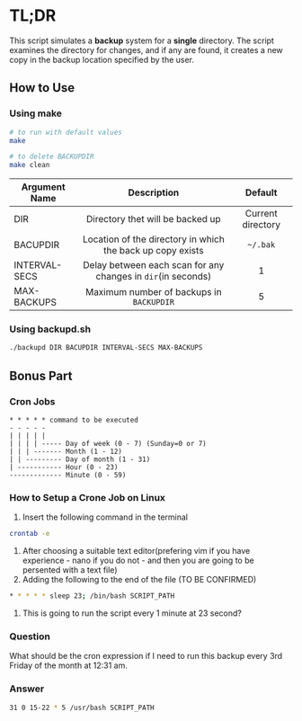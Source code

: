 # TL;DR

This script simulates a **backup** system for a **single** directory.
The script examines the directory for changes, and if any are found, it creates a new copy in the backup location specified by the user.

## How to Use

### Using make

```bash
# to run with default values
make

# to delete BACKUPDIR
make clean
```

| Argument Name |                         Description                          |      Default      |
| ------------- | :----------------------------------------------------------: | :---------------: |
| DIR           |               Directory thet will be backed up               | Current directory |
| BACUPDIR      |  Location of the directory in which the back up copy exists  |     `~/.bak`      |
| INTERVAL-SECS | Delay between each scan for any changes in `dir`(in seconds) |         1         |
| MAX-BACKUPS   |           Maximum number of backups in `BACKUPDIR`           |         5         |

### Using backupd.sh

```bash
./backupd DIR BACUPDIR INTERVAL-SECS MAX-BACKUPS
```

## Bonus Part

### Cron Jobs

```text
* * * * * command to be executed
- - - - -
| | | | |
| | | | ----- Day of week (0 - 7) (Sunday=0 or 7)
| | | ------- Month (1 - 12)
| | --------- Day of month (1 - 31)
| ----------- Hour (0 - 23)
------------- Minute (0 - 59)
```

### How to Setup a Crone Job on Linux

1. Insert the following command in the terminal

```bash
crontab -e
```

1. After choosing a suitable text editor(prefering vim if you have experience - nano if you do not - and then you are going to be persented with a text file)
1. Adding the following to the end of the file (TO BE CONFIRMED)

```bash
* * * * * sleep 23; /bin/bash SCRIPT_PATH
```

1. This is going to run the script every 1 minute at 23 second?

### Question

What should be the cron expression if I need to run this backup every 3rd Friday
of the month at 12:31 am.

### Answer

```bash
31 0 15-22 * 5 /usr/bash SCRIPT_PATH
```
